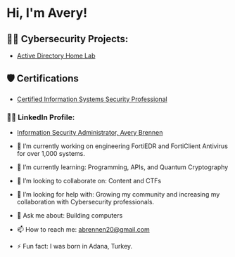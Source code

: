 <h1>Hi, I'm Avery! </h1>

<h2>👨‍💻 Cybersecurity Projects:</h2>

  - [Active Directory Home Lab](https://github.com/PurpleTeamDream)

<h2>🛡️ Certifications </h2>

- [Certified Information Systems Security Professional](https://www.credly.com/badges/2d27bd2e-c40f-46c9-a616-30c0f5455ca2/linked_in?t=spqawn)

<h3>👨‍💻 LinkedIn Profile: </h3>

- [Information Security Administrator, Avery Brennen](https://www.linkedin.com/in/avery-brennen/)


- 🔭 I’m currently working on engineering FortiEDR and FortiClient Antivirus for over 1,000 systems.
- 🌱 I’m currently learning: Programming, APIs, and Quantum Cryptography
- 👯 I’m looking to collaborate on: Content and CTFs
- 🤔 I’m looking for help with: Growing my community and increasing my collaboration with Cybersecurity professionals.
- 💬 Ask me about: Building computers
- 📫 How to reach me: abrennen20@gmail.com
- ⚡ Fun fact: I was born in Adana, Turkey.

